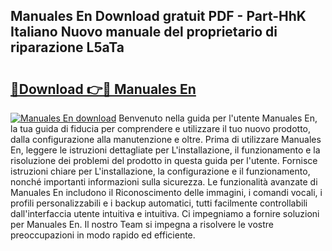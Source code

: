 ## Manuales En Download gratuit PDF - Part-HhK Italiano Nuovo manuale del proprietario di riparazione L5aTa

# <h2><a href="http://dfb4n0h.blite.top/?on=Manuales+En">🔗Download 👉🔴 Manuales En</a></h2>

[![Manuales En download](https://i.imgur.com/lujVjoI.png)](http://dfb4n0h.blite.top/?on=Manuales+En)
Benvenuto nella guida per l'utente Manuales En, la tua guida di fiducia per comprendere e utilizzare il tuo nuovo prodotto, dalla configurazione alla manutenzione e oltre. Prima di utilizzare Manuales En, leggere le istruzioni dettagliate per L'installazione, il funzionamento e la risoluzione dei problemi del prodotto in questa guida per l'utente. Fornisce istruzioni chiare per L'installazione, la configurazione e il funzionamento, nonché importanti informazioni sulla sicurezza. Le funzionalità avanzate di Manuales En includono il Riconoscimento delle immagini, i comandi vocali, i profili personalizzabili e i backup automatici, tutti facilmente controllabili dall'interfaccia utente intuitiva e intuitiva. Ci impegniamo a fornire soluzioni per Manuales En. Il nostro Team si impegna a risolvere le vostre preoccupazioni in modo rapido ed efficiente.
